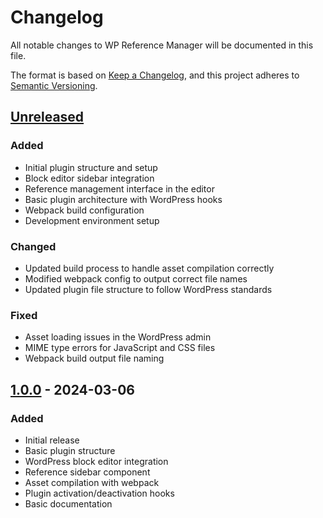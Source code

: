 # Changelog
All notable changes to WP Reference Manager will be documented in this file.

The format is based on [Keep a Changelog](https://keepachangelog.com/en/1.0.0/),
and this project adheres to [Semantic Versioning](https://semver.org/spec/v2.0.0.html).

## [Unreleased]
### Added
- Initial plugin structure and setup
- Block editor sidebar integration
- Reference management interface in the editor
- Basic plugin architecture with WordPress hooks
- Webpack build configuration
- Development environment setup

### Changed
- Updated build process to handle asset compilation correctly
- Modified webpack config to output correct file names
- Updated plugin file structure to follow WordPress standards

### Fixed
- Asset loading issues in the WordPress admin
- MIME type errors for JavaScript and CSS files
- Webpack build output file naming

## [1.0.0] - 2024-03-06
### Added
- Initial release
- Basic plugin structure
- WordPress block editor integration
- Reference sidebar component
- Asset compilation with webpack
- Plugin activation/deactivation hooks
- Basic documentation

[Unreleased]: https://github.com/nytafar/wp-reference-manager/compare/v1.0.0...HEAD
[1.0.0]: https://github.com/nytafar/wp-reference-manager/releases/tag/v1.0.0

